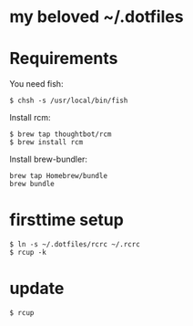 # my beloved ~/.dotfiles

# Requirements
You need fish:
```
$ chsh -s /usr/local/bin/fish
```

Install rcm:
```
$ brew tap thoughtbot/rcm
$ brew install rcm
```

Install brew-bundler:
```
brew tap Homebrew/bundle
brew bundle
```

# firsttime setup
```
$ ln -s ~/.dotfiles/rcrc ~/.rcrc
$ rcup -k
```

# update
```
$ rcup
```
